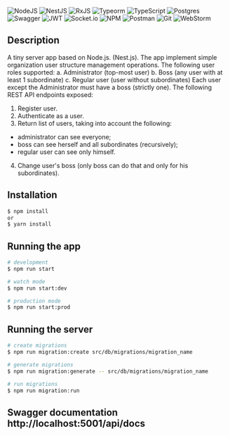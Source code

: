 ![NodeJS](https://img.shields.io/badge/node.js-6DA55F?style=for-the-badge&logo=node.js&logoColor=white)
![NestJS](https://img.shields.io/badge/nestjs-%23E0234E.svg?style=for-the-badge&logo=nestjs&logoColor=white)
![RxJS](https://img.shields.io/badge/rxjs-%23B7178C.svg?style=for-the-badge&logo=reactivex&logoColor=white)
![Typeorm](https://img.shields.io/badge/{_Typeorm_}-%21E0234E.svg?style=for-the-badge&logo=typeorm&logoColor=white)
![TypeScript](https://img.shields.io/badge/typescript-%23007ACC.svg?style=for-the-badge&logo=typescript&logoColor=white)
![Postgres](https://img.shields.io/badge/postgres-%23316192.svg?style=for-the-badge&logo=postgresql&logoColor=white)
![Swagger](https://img.shields.io/badge/-Swagger-%23Clojure?style=for-the-badge&logo=swagger&logoColor=white)
![JWT](https://img.shields.io/badge/JWT-black?style=for-the-badge&logo=JSON%20web%20tokens)
![Socket.io](https://img.shields.io/badge/Socket.io-black?style=for-the-badge&logo=socket.io&badgeColor=010101)
![NPM](https://img.shields.io/badge/NPM-%23000000.svg?style=for-the-badge&logo=npm&logoColor=white)
![Postman](https://img.shields.io/badge/Postman-FF6C37?style=for-the-badge&logo=postman&logoColor=white)
![Git](https://img.shields.io/badge/git-%23F05033.svg?style=for-the-badge&logo=git&logoColor=white)
![WebStorm](https://img.shields.io/badge/webstorm-143?style=for-the-badge&logo=webstorm&logoColor=white&color=black)


## Description

A tiny server app based on Node.js. (Nest.js).
The app implement simple organization user structure management operations.
The following user roles supported:
a. Administrator (top-most user)
b. Boss (any user with at least 1 subordinate)
c. Regular user (user without subordinates)
Each user except the Administrator must have a boss (strictly one).
The following REST API endpoints exposed:
1. Register user.
2. Authenticate as a user.
3. Return list of users, taking into account the following:
- administrator can see everyone;
- boss can see herself and all subordinates (recursively);
- regular user can see only himself.
4. Change user's boss (only boss can do that and only for his subordinates).

## Installation

```bash
$ npm install
or
$ yarn install
```

## Running the app

```bash
# development
$ npm run start

# watch mode
$ npm run start:dev

# production mode
$ npm run start:prod
```

## Running the server

```bash
# create migrations
$ npm run migration:create src/db/migrations/migration_name

# generate migrations
$ npm run migration:generate -- src/db/migrations/migration_name

# run migrations
$ npm run migration:run
```

## Swagger documentation http://localhost:5001/api/docs